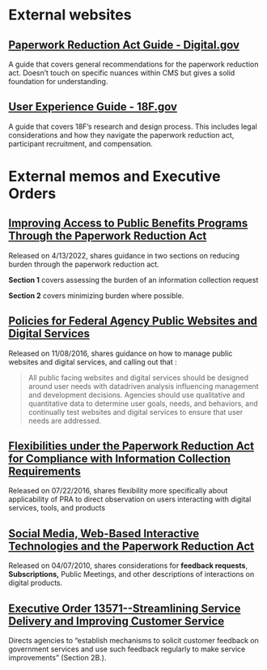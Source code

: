 # External websites

## **[Paperwork Reduction Act Guide - Digital.gov](https://pra.digital.gov/)**

A guide that covers general recommendations for the paperwork reduction act. Doesn’t touch on specific nuances within CMS but gives a solid foundation for understanding.

## **[User Experience Guide - 18F.gov](https://ux-guide.18f.gov/research/legal/#the-paperwork-reduction-act-of-1995)**

A guide that covers 18F’s research and design process. This includes legal considerations and how they navigate the paperwork reduction act, participant recruitment, and compensation.



# External memos  and Executive Orders

## **[Improving Access to Public Benefits Programs Through the Paperwork Reduction Act](https://www.whitehouse.gov/wp-content/uploads/2022/04/M-22-10.pdf)**

Released on 4/13/2022, shares guidance in two sections on reducing burden through the paperwork reduction act. 

**Section 1** covers assessing the burden of an information collection request

**Section 2** covers minimizing burden where possible.



## [Policies for Federal Agency Public Websites and Digital Services](https://www.whitehouse.gov/wp-content/uploads/legacy_drupal_files/omb/memoranda/2017/m-17-06.pdf) 

Released on 11/08/2016, shares guidance on how to manage public websites and digital services, and calling out that :

> All public facing websites and digital services should be designed around user needs with datadriven analysis influencing management and development decisions. Agencies should use qualitative and quantitative data to determine user goals, needs, and behaviors, and continually test websites and digital services to ensure that user needs are addressed.



## [Flexibilities under the Paperwork Reduction Act for Compliance with Information Collection Requirements](https://www.whitehouse.gov/wp-content/uploads/legacy_drupal_files/omb/inforeg/inforeg/pra_flexibilities_memo_7_22_16_finalI.pdf)

Released on 07/22/2016, shares flexibility more specifically about applicability of PRA to direct observation on users interacting with digital services, tools, and products 



## [Social Media, Web-Based Interactive Technologies and the Paperwork Reduction Act](https://obamawhitehouse.archives.gov/sites/default/files/omb/assets/inforeg/SocialMediaGuidance_04072010.pdf)

Released on 04/07/2010, shares considerations for **feedback requests**, **Subscriptions,** Public Meetings, and other descriptions of interactions on digital products.



## [Executive Order 13571--Streamlining Service Delivery and Improving Customer Service](https://obamawhitehouse.archives.gov/the-press-office/2011/04/27/executive-order-13571-streamlining-service-delivery-and-improving-custom)

Directs agencies to “establish mechanisms to solicit customer feedback on government services and use such feedback regularly to make service improvements” (Section 2B.).

